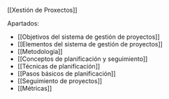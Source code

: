 [[Xestión de Proxectos]]

Apartados:
+ [[Objetivos del sistema de gestión de proyectos]]
+ [[Elementos del sistema de gestión de proyectos]]
+ [[Metodología]]
+ [[Conceptos de planificación y seguimiento]]
+ [[Técnicas de planificación]]
+ [[Pasos básicos de planificación]]
+ [[Seguimiento de proyectos]]
+ [[Métricas]]